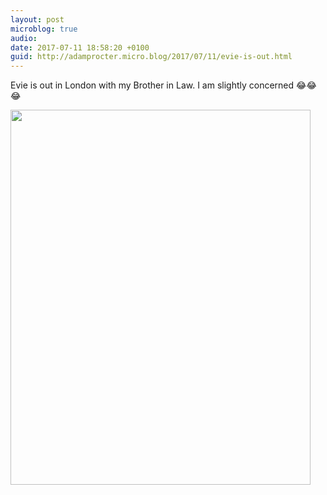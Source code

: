 ```yaml
---
layout: post
microblog: true
audio: 
date: 2017-07-11 18:58:20 +0100
guid: http://adamprocter.micro.blog/2017/07/11/evie-is-out.html
---
```

Evie is out in London with my Brother in Law. I am slightly concerned 😂😂😂

<img src="http://adamprocter.micro.blog/uploads/2017/d223c9917e.jpg" width="480" height="600" />
